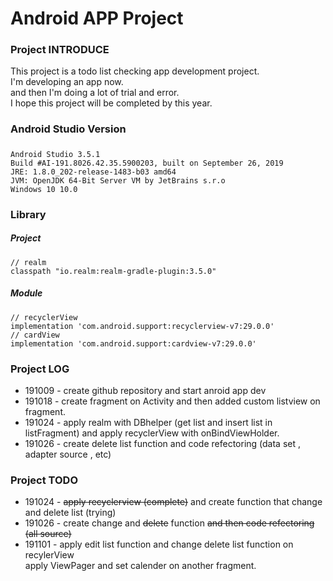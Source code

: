 # Android APP Project

### Project INTRODUCE
This project is a todo list checking app development project.  
I'm developing an app now.  
and then I'm doing a lot of trial and error.  
I hope this project will be completed by this year.  

### Android Studio Version
#####
    Android Studio 3.5.1  
    Build #AI-191.8026.42.35.5900203, built on September 26, 2019  
    JRE: 1.8.0_202-release-1483-b03 amd64  
    JVM: OpenJDK 64-Bit Server VM by JetBrains s.r.o  
    Windows 10 10.0  

### Library
##### Project
    // realm
    classpath "io.realm:realm-gradle-plugin:3.5.0"
##### Module
    // recyclerView
    implementation 'com.android.support:recyclerview-v7:29.0.0'
    // cardView
    implementation 'com.android.support:cardview-v7:29.0.0'

### Project LOG
* 191009 - create github repository and start anroid app dev
* 191018 - create fragment on Activity and then added custom listview on fragment.
* 191024 - apply realm with DBhelper (get list and insert list in listFragment) and apply recyclerView with onBindViewHolder.
* 191026 - create delete list function and code refectoring (data set , adapter source , etc)

### Project TODO
* 191024 - ~~apply recyclerview (complete)~~ and create function that change and delete list (trying)
* 191026 - create change and ~~delete~~ function ~~and then code refectoring (all source)~~
* 191101 - apply edit list function and change delete list function on recylerView  
           apply ViewPager and set calender on another fragment.
